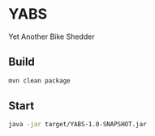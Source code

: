 # YABS
Yet Another Bike Shedder

## Build

```bash
mvn clean package
```

## Start

```bash
java -jar target/YABS-1.0-SNAPSHOT.jar
```